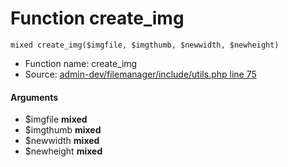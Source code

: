 Function create_img
===========================





    mixed create_img($imgfile, $imgthumb, $newwidth, $newheight)

* Function name: create_img
* Source: [admin-dev/filemanager/include/utils.php line 75](https://github.com/PrestaShop/PrestaShop/blob/1.6.1.1/admin-dev/filemanager/include/utils.php#L75)

#### Arguments
* $imgfile **mixed**
* $imgthumb **mixed**
* $newwidth **mixed**
* $newheight **mixed**

